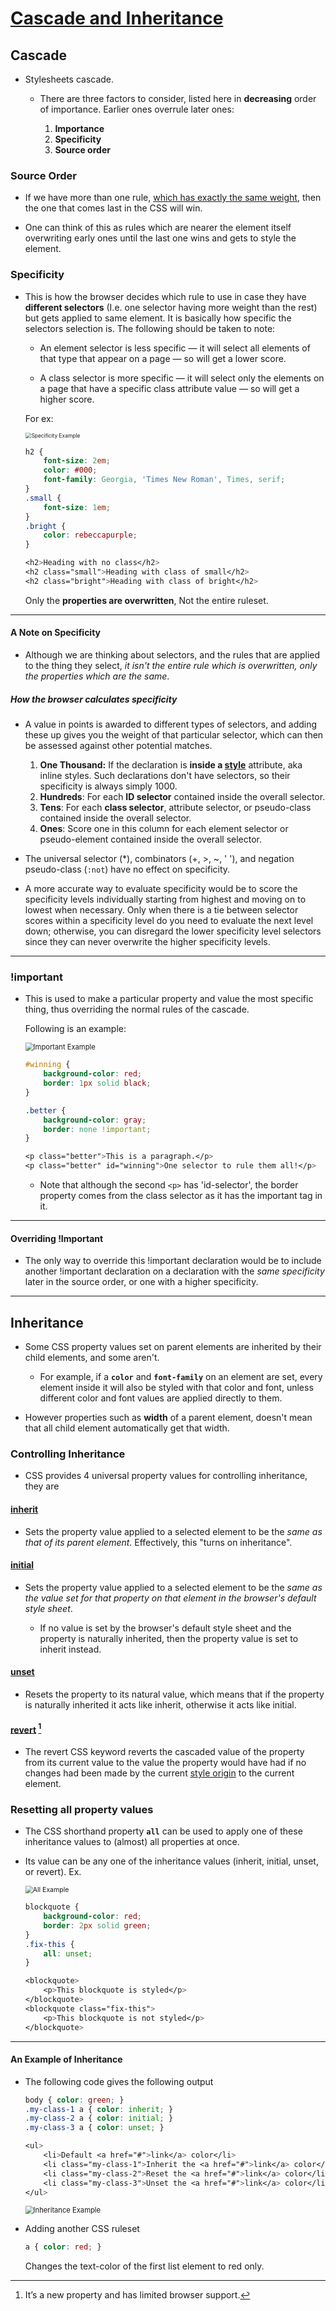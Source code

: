 # [Cascade and Inheritance](https://developer.mozilla.org/en-US/docs/Learn/CSS/Building_blocks/Cascade_and_inheritance)



## Cascade

* Stylesheets cascade. 

  * There are three factors to consider, listed here in **decreasing** order of importance. Earlier ones overrule later ones: 

    1. **Importance** 
    2. **Specificity** 
    3. **Source order** 



### Source Order

- If we have more than one rule, <u>which has exactly the same weight</u>, then the one that comes last in the CSS will win. 

- One can think of this as rules which are nearer the element itself overwriting early ones until the last one wins and gets to style the element. 



### Specificity

* This is how the browser decides which rule to use in case they have **different selectors** (I.e. one selector having more weight than the rest) but gets applied to same element. It is basically how specific the selectors selection is. The following should be taken to note: 

  - An element selector is less specific — it will select all elements of that type that appear on a page — so will get a lower score. 

  - A class selector is more specific — it will select only the elements on a page that have a specific class attribute value — so will get a higher score. 

  For ex: 

  <img src="CSS_Images/CSS_CascadeAndInheritance_SpecificityExample.png" alt="Specificity Example" style="zoom: 60%;" />

  ```css
  h2 { 
      font-size: 2em; 
      color: #000; 
      font-family: Georgia, 'Times New Roman', Times, serif; 
  }       
  .small { 
      font-size: 1em;
  }     
  .bright { 
      color: rebeccapurple; 
  }          
  
  <h2>Heading with no class</h2> 
  <h2 class="small">Heading with class of small</h2> 
  <h2 class="bright">Heading with class of bright</h2> 
  ```

  Only the **properties are overwritten**, Not the entire ruleset. 



---

#### A Note on Specificity 

* Although we are thinking about selectors, and the rules that are applied to the thing they select, *it isn't the entire rule which is overwritten, only the properties which are the same*. 

##### How the browser calculates specificity 

* A value in points is awarded to different types of selectors, and adding these up gives you the weight of that particular selector, which can then be assessed against other potential matches. 

  1. **One Thousand:** If the declaration is **inside a [style](https://developer.mozilla.org/en-US/docs/Web/HTML/Global_attributes#attr-style)** attribute, aka inline styles. Such declarations don't have selectors, so their specificity is always simply 1000. 
  2. **Hundreds**: For each **ID selector** contained inside the overall selector.
  3. **Tens**: For each **class selector**, attribute selector, or pseudo-class contained inside the overall selector. 
  4. **Ones**: Score one in this column for each element selector or pseudo-element contained inside the overall selector. 

* The universal selector (*), combinators (+, >, ~, ' '), and negation pseudo-class (`:not`) have no effect on specificity. 

* A more accurate way to evaluate specificity would be to score the specificity levels individually starting from highest and moving on to lowest when necessary. Only when there is a tie between selector scores within a specificity level do you need to evaluate the next level down; otherwise, you can disregard the lower specificity level selectors since they can never overwrite the higher specificity levels. 

---



### !important

* This is used to make a particular property and value the most specific thing, thus overriding the normal rules of the cascade. 

  Following is an example: 

  <img src="CSS_Images/CSS_CascadeAndInheritance_ImporatantExample.png.png" alt="Important Example" style="zoom: 80%;" />

  ```css
  #winning { 
      background-color: red; 
      border: 1px solid black; 
  } 
  
  .better { 
      background-color: gray; 
      border: none !important; 
  }       
  
  <p class="better">This is a paragraph.</p> 
  <p class="better" id="winning">One selector to rule them all!</p> 
  ```

  * Note that although the second `<p>` has 'id-selector', the border property comes from the class selector as it has the important tag in it. 



---

#### Overriding !Important 

* The only way to override this !important declaration would be to include another !important declaration on a declaration with the *same specificity* later in the source order, or one with a higher specificity. 

---



## Inheritance

* Some CSS property values set on parent elements are inherited by their child elements, and some aren't. 

  * For example, if a **`color`**  and **`font-family`** on an element are set, every element inside it will also be styled with that color and font, unless different color and font values are applied directly to them. 

* However properties such as **width** of a parent element, doesn't mean that all child element automatically get that width. 



### Controlling Inheritance

* CSS provides 4 universal property values for controlling inheritance, they are 



#### [inherit](https://developer.mozilla.org/en-US/docs/Web/CSS/inherit)

* Sets the property value applied to a selected element to be the *same as that of its parent element*. Effectively, this "turns on inheritance". 



#### [initial](https://developer.mozilla.org/en-US/docs/Web/CSS/initial)

* Sets the property value applied to a selected element to be the *same as the value set for that property on that element in the browser's default style sheet*. 

  * If no value is set by the browser's default style sheet and the property is naturally inherited, then the property value is set to inherit instead. 



#### [unset](https://developer.mozilla.org/en-US/docs/Web/CSS/unset)

* Resets the property to its natural value, which means that if the property is naturally inherited it acts like inherit, otherwise it acts like initial. 



#### [revert](https://developer.mozilla.org/en-US/docs/Web/CSS/revert) [^1]

* The revert CSS keyword reverts the cascaded value of the property from its current value to the value the property would have had if no changes had been made by the current [style origin](https://developer.mozilla.org/en-US/docs/Glossary/style_origin) to the current element. 



### Resetting all property values 

* The CSS shorthand property **`all`** can be used to apply one of these inheritance values to (almost) all properties at once. 

* Its value can be any one of the inheritance values (inherit, initial, unset, or revert). 
  Ex. 

  <img src="CSS_Images/CSS_CascadeAndInheritance_AllExample.png" alt="All Example" style="zoom:75%;" />

  ```css
  blockquote { 
      background-color: red; 
      border: 2px solid green; 
  }       
  .fix-this { 
      all: unset; 
  } 
  
  <blockquote> 
      <p>This blockquote is styled</p> 
  </blockquote> 
  <blockquote class="fix-this"> 
      <p>This blockquote is not styled</p> 
  </blockquote> 
  ```



---

#### An Example of Inheritance 

* The following code gives the following output 

  ```css
  body { color: green; } 
  .my-class-1 a { color: inherit; } 
  .my-class-2 a { color: initial; } 
  .my-class-3 a { color: unset; } 
  
  <ul> 
      <li>Default <a href="#">link</a> color</li> 
      <li class="my-class-1">Inherit the <a href="#">link</a> color</li> 
      <li class="my-class-2">Reset the <a href="#">link</a> color</li> 
      <li class="my-class-3">Unset the <a href="#">link</a> color</li> 
  </ul> 
  ```

  <img src="CSS_Images/CSS_CascadeAndInheritance_InhertanceExample.png" alt="Inheritance Example" style="zoom:80%;" />

* Adding another CSS ruleset 

  ```css
  a { color: red; }  
  ```

  Changes the text-color of the first list element to red only. 



[^1]: It’s a new property and has limited browser support.
